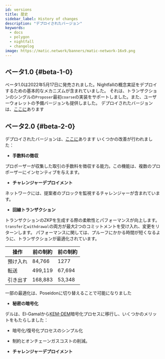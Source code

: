 ```yaml
---
id: versions
title: 歴史
sidebar_label: History of changes
description: "デプロイされたバージョン"
keywords:
  - docs
  - polygon
  - nightfall
  - changelog
image: https://matic.network/banners/matic-network-16x9.png
---
```



## ベータ1.0 {#beta-1-0}
ベータ1.0は2022年5月17日に発売されました。Nightfallの概念実証をデプロイするための基本的なメカニズムが含まれていました。
それは、トランザクションのシングルの`Proposer`最初`coarse`の実装をサポートしました。また、ユーザーウォレットの予備バージョンも提供しました。
デプロイされたバージョンは、[ここに](https://github.com/EYBlockchain/nightfall_3/commit/bc3e475de3e2877f14430f9599e5b38ea960765b)あります

## ベータ2.0 {#beta-2-0}
デプロイされたバージョンは、[ここに](https://github.com/EYBlockchain/nightfall_3/commit/4c2af01ac95af5ea6f5b40071d73a1624f06ba46)あります
いくつかの改善が行われました：
- **手数料の徴収**

プロポーザーが収集した取引の手数料を徴収する能力。この機能は、複数のプロポーザーにインセンティブを与えます。
- **チャレンジャーデプロイメント**

ネットワークには、提案者のブロックを監視するチャレンジャーが含まれています。
- **回線トランザクション**

トランザクションのZKPを生成する際の柔軟性とパフォーマンスが向上します。`transfer`と`withdrawal`の両方が最大2つのコミットメントを受け入れ、変更をリターンします。
パフォーマンスに関しては、プルーフにかかる時間が短くなるように、トランザクションが最適化されています。

| 操作 | 前の制約 | 前の制約 |
|-----------|--------------------|------------------|
| 預け入れ | 84,766 | 1277 |
| 転送 | 499,119 | 67,694 |
| 引き出す | 168,883 | 53,348 |

一部の最適化は、Poseidonに切り替えることで可能になりました

- **秘密の暗号化**

デルは、El-Gamalから[KEM-DEM](../protocol/secrets)暗号化プロセスに移行し、いくつかのメリットをもたらしました：
- 暗号化/復号化プロセスのシンプル化
- 制約とオンチェーンガスコストの削減。

- **チャレンジャーデプロイメント**

